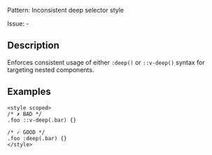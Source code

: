 Pattern: Inconsistent deep selector style

Issue: -

## Description

Enforces consistent usage of either `:deep()` or `::v-deep()` syntax for targeting nested components.

## Examples

```vue
<style scoped>
/* ✗ BAD */
.foo ::v-deep(.bar) {}

/* ✓ GOOD */
.foo :deep(.bar) {}
</style>
```